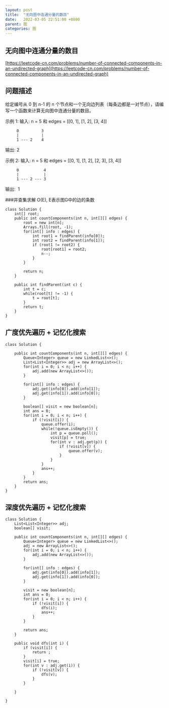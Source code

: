 ```yaml
---
layout: post
title:  "无向图中连通分量的数目"
date:   2022-03-05 22:51:00 +0800
parent: 图
categories: 图
---
```

## 无向图中连通分量的数目
[https://leetcode-cn.com/problems/number-of-connected-components-in-an-undirected-graph](https://leetcode-cn.com/problems/number-of-connected-components-in-an-undirected-graph)

## 问题描述
给定编号从 0 到 n-1 的 n 个节点和一个无向边列表（每条边都是一对节点），请编写一个函数来计算无向图中连通分量的数目。

示例 1:
输入: n = 5 和 edges = [[0, 1], [1, 2], [3, 4]]
```
     0          3
     |          |
     1 --- 2    4 
```
输出: 2

示例 2:
输入: n = 5 和 edges = [[0, 1], [1, 2], [2, 3], [3, 4]]
```
     0           4
     |           |
     1 --- 2 --- 3
```
输出:  1

###并查集求解 O(E), E表示图G中的边的条数
```
class Solution {
    int[] root;
    public int countComponents(int n, int[][] edges) {
        root = new int[n];
        Arrays.fill(root, -1);
        for(int[] info : edges) {
            int root1 = findParent(info[0]);
            int root2 = findParent(info[1]);
            if (root1 != root2) {
                root[root1] = root2;
                n--;
            }
        }

        return n;
    }

    public int findParent(int c) {
        int t = c;
        while(root[t] != -1) {
            t = root[t];
        }
        return t;
    }
}
```

## 广度优先遍历 + 记忆化搜索
```
class Solution {

    public int countComponents(int n, int[][] edges) {
        Queue<Integer> queue = new LinkedList<>();
        List<List<Integer>> adj = new ArrayList<>();
        for(int i = 0; i < n; i++) {
            adj.add(new ArrayList<>());
        }

        for(int[] info : edges) {
            adj.get(info[0]).add(info[1]);
            adj.get(info[1]).add(info[0]);
        }

        boolean[] visit = new boolean[n];
        int ans = 0;
        for(int i = 0; i < n; i++) {
            if (!visit[i]) {
                queue.offer(i);
                while(!queue.isEmpty()) {
                    int p = queue.poll();
                    visit[p] = true;
                    for(int v : adj.get(p)) {
                        if (!visit[v]) {
                            queue.offer(v);
                        }
                    }
                }
                ans++;
            }
        }
        return ans;
    }
}
```

## 深度优先遍历 + 记忆化搜索
```
class Solution {
    List<List<Integer>> adj;
    boolean[] visit;

    public int countComponents(int n, int[][] edges) {
        Queue<Integer> queue = new LinkedList<>();
        adj = new ArrayList<>();
        for(int i = 0; i < n; i++) {
            adj.add(new ArrayList<>());
        }

        for(int[] info : edges) {
            adj.get(info[0]).add(info[1]);
            adj.get(info[1]).add(info[0]);
        }

        visit = new boolean[n];
        int ans = 0;
        for(int i = 0; i < n; i++) {
            if (!visit[i]) {
                dfs(i);
                ans++;
            }
        }

        return ans;
    }

    public void dfs(int i) {
        if (visit[i]) {
            return ;
        }
        visit[i] = true;
        for(int v : adj.get(i)) {
            if (!visit[v]) {
                dfs(v);
            }
        }
            
    }
   
}
```